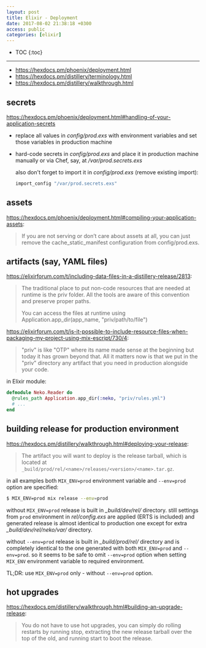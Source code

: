 ```yaml
---
layout: post
title: Elixir - Deployment
date: 2017-08-02 21:38:18 +0300
access: public
categories: [elixir]
---
```


<!-- more -->

* TOC
{:toc}
<hr>

- <https://hexdocs.pm/phoenix/deployment.html>
- <https://hexdocs.pm/distillery/terminology.html>
- <https://hexdocs.pm/distillery/walkthrough.html>

## secrets

<https://hexdocs.pm/phoenix/deployment.html#handling-of-your-application-secrets>

- replace all values in _config/prod.exs_ with environment variables and set
  those variables in production machine
- hard-code secrets in _config/prod.exs_ and place it in production machine
  manually or via Chef, say, at _/var/prod.secrets.exs_

  also don't forget to import it in _config/prod.exs_ (remove existing import):

  ```elixir
  import_config "/var/prod.secrets.exs"
  ```

## assets

<https://hexdocs.pm/phoenix/deployment.html#compiling-your-application-assets>:

> If you are not serving or don’t care about assets at all, you can just remove
> the cache_static_manifest configuration from config/prod.exs.

## artifacts (say, YAML files)

<https://elixirforum.com/t/including-data-files-in-a-distillery-release/2813>:

> The traditional place to put non-code resources that are needed at runtime is the
> priv folder. All the tools are aware of this convention and preserve proper paths.
>
> You can access the files at runtime using Application.app_dir(app_name, "priv/path/to/file")

<https://elixirforum.com/t/is-it-possible-to-include-resource-files-when-packaging-my-project-using-mix-escript/730/4>:

> "priv" is like "OTP" where its name made sense at the beginning but today
> it has grown beyond that. All it matters now is that we put in the "priv"
> directory any artifact that you need in production alongside your code.

in Elixir module:

```elixir
defmodule Neko.Reader do
  @rules_path Application.app_dir(:neko, "priv/rules.yml")
  # ...
end
```

## building release for production environment

<https://hexdocs.pm/distillery/walkthrough.html#deploying-your-release>:

> The artifact you will want to deploy is the release tarball, which is
> located at `_build/prod/rel/<name>/releases/<version>/<name>.tar.gz`.

in all examples both `MIX_ENV=prod` environment variable and `--env=prod` option
are specified:

```sh
$ MIX_ENV=prod mix release --env=prod
```

without `MIX_ENV=prod` release is built in _\_build/dev/rel/_ directory.
still settings from `prod` environment in _rel/config.exs_ are applied
(ERTS is included) and generated release is almost identical to production
one except for extra _\_build/dev/rel/neko/var/_ directory.

without `--env=prod` release is built in _\_build/prod/rel/_ directory and
is completely identical to the one generated with both `MIX_ENV=prod` and
`--env=prod`. so it seems to be safe to omit `--env=prod` option when setting
`MIX_ENV` environment variable to required environment.

TL;DR: use `MIX_ENV=prod` only - without `--env=prod` option.

## hot upgrades

<https://hexdocs.pm/distillery/walkthrough.html#building-an-upgrade-release>:

> You do not have to use hot upgrades, you can simply do rolling restarts by
> running stop, extracting the new release tarball over the top of the old,
> and running start to boot the release.
